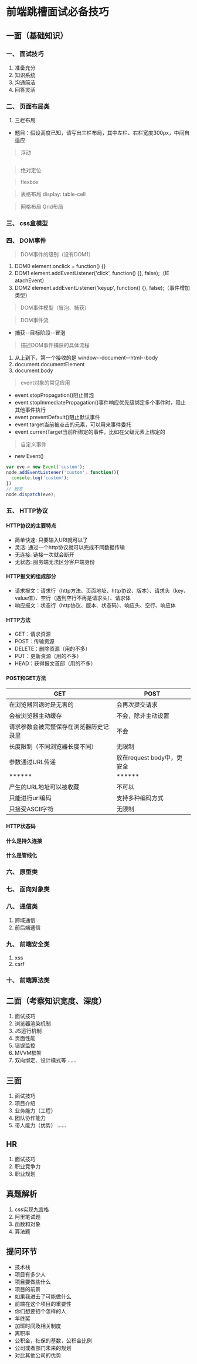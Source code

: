 # 前端跳槽面试必备技巧

## 一面（基础知识）
### 一、 面试技巧
1. 准备充分
2. 知识系统
3. 沟通简洁
4. 回答灵活

### 二、 页面布局类
1. 三栏布局

* 题目：假设高度已知，请写出三栏布局，其中左栏、右栏宽度300px，中间自适应

> 浮动
```css

```

> 绝对定位

> flexbox

> 表格布局 display: table-cell

> 网格布局 Grid布局

### 三、 css盒模型

### 四、 DOM事件
> DOM事件的级别（没有DOM1）
1. DOM0 element.onclick = function() {}
2. DOM1 element.addEventListener('click', function() {}, false);（IE atachEvent）
3. DOM2 element.addEventListener('keyup', function() {}, false);（事件增加类型）

> DOM事件模型（冒泡、捕获）

> DOM事件流
* 捕获--目标阶段--冒泡

> 描述DOM事件捕获的具体流程
1. 从上到下，第一个接收的是 window--document--html--body
2. document.documentElement
3. document.body

> event对象的常见应用
* event.stopPropagation()阻止冒泡
* event.stopImmediatePropagation()事件响应优先级绑定多个事件时，阻止其他事件执行
* event.preventDefault()阻止默认事件
* event.target当前被点击的元素，可以用来事件委托
* event.currentTarget当前所绑定的事件，比如在父级元素上绑定的

> 自定义事件
* new Event()

```js
var eve = new Event('custom');
node.addEventListener('custom', function(){
  console.log('custom');
})
// 触发
node.dispatch(eve);
```

### 五、 HTTP协议
#### HTTP协议的主要特点
* 简单快速: 只要输入URI就可以了
* 灵活: 通过一个http协议就可以完成不同数据传输
* 无连接: 链接一次就会断开
* 无状态: 服务端无法区分客户端身份

#### HTTP报文的组成部分
* 请求报文：请求行（http方法、页面地址、http协议、版本）、请求头（key、value值）、空行（遇到空行不再是请求头）、请求体
* 响应报文：状态行（http协议、版本、状态码）、响应头、空行、响应体

#### HTTP方法
* GET：请求资源
* POST：传输资源
* DELETE：删除资源（用的不多）
* PUT：更新资源（用的不多）
* HEAD：获得报文首部（用的不多）

#### POST和GET方法
|GET        |POST       |
|-----------|-----------|
|在浏览器回退时是无害的|会再次提交请求|
|会被浏览器主动缓存|不会，除非主动设置|
|请求参数会被完整保存在浏览器历史记录里|不会|
|长度限制（不同浏览器长度不同）|无限制|
|参数通过URL传递|放在request body中，更安全|
|******|******|
|产生的URL地址可以被收藏|不可以|
|只能进行url编码|支持多种编码方式|
|只接受ASCII字符|无限制|

#### HTTP状态码
#### 什么是持久连接
#### 什么是管线化

### 六、 原型类

### 七、 面向对象类

### 八、 通信类
1. 跨域通信
2. 前后端通信

### 九、 前端安全类
1. xss
2. csrf

### 十、 前端算法类

## 二面（考察知识宽度、深度）
1. 面试技巧
2. 浏览器渲染机制
3. JS运行机制
4. 页面性能
5. 错误监控
6. MVVM框架
7. 双向绑定、设计模式等
……

## 三面
1. 面试技巧
2. 项目介绍
3. 业务能力（工程）
4. 团队协作能力
5. 带人能力（优势）
……

## HR
1. 面试技巧
2. 职业竞争力
3. 职业规划

## 真题解析
1. css实现九宫格
2. 阿里笔试题
3. 函数和对象
4. 算法题

## 提问环节
* 技术栈
* 项目有多少人
* 项目要做些什么
* 项目的前景
* 如果我进去了可能做什么
* 前端在这个项目的重要性
* 你们想要招个怎样的人
* 年终奖
* 加班时间及相关制度
* 离职率
* 公积金，社保的基数，公积金比例
* 公司或者部门未来的规划
* 对比其他公司的优势
